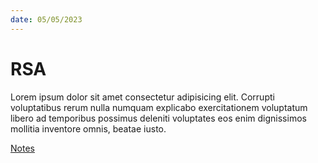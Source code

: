 ```yaml
---
date: 05/05/2023
---
```


# RSA

Lorem ipsum dolor sit amet consectetur adipisicing elit. Corrupti voluptatibus rerum nulla numquam explicabo exercitationem voluptatum libero ad temporibus possimus deleniti voluptates eos enim dignissimos mollitia inventore omnis, beatae iusto.

[Notes](/notes)